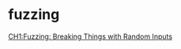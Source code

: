 # fuzzing
[CH1:Fuzzing: Breaking Things with Random Inputs](https://github.com/Hwangwoosam/fuzzing/tree/master/CH1)
